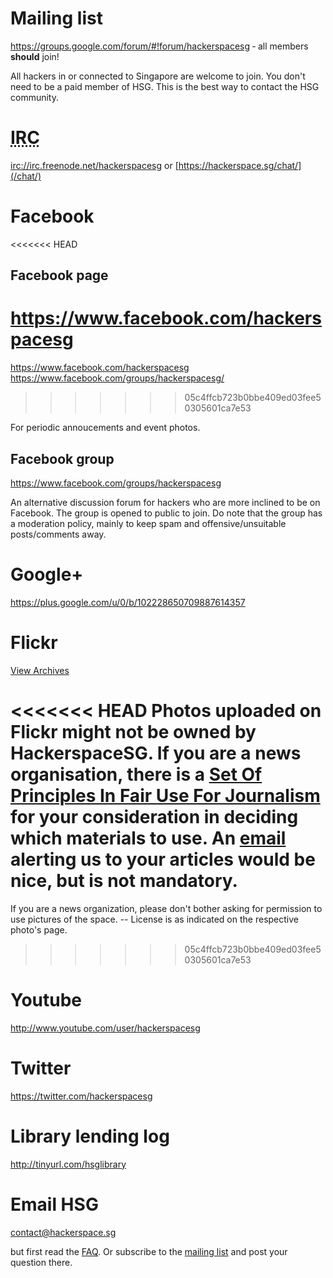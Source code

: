 # Mailing list

<https://groups.google.com/forum/#!forum/hackerspacesg> &dash; all members **should** join!

All hackers in or connected to Singapore are welcome to join. You don't need to
be a paid member of HSG. This is the best way to contact the HSG community.

# <abbr title="Internet Relay Chat">IRC</abbr>

<irc://irc.freenode.net/hackerspacesg> or [https://hackerspace.sg/chat/](/chat/)

# Facebook

<<<<<<< HEAD
## Facebook page 

<https://www.facebook.com/hackerspacesg>
=======
<https://www.facebook.com/hackerspacesg><br/> <https://www.facebook.com/groups/hackerspacesg/>
>>>>>>> 05c4ffcb723b0bbe409ed03fee50305601ca7e53

For periodic annoucements and event photos.

## Facebook group

<https://www.facebook.com/groups/hackerspacesg>

An alternative discussion forum for hackers who are more inclined to be on Facebook. The group is opened to public to join. Do note that the group has a moderation policy, mainly to keep spam and offensive/unsuitable posts/comments away.

# Google+

<https://plus.google.com/u/0/b/102228650709887614357>

# Flickr

<a href="https://www.flickr.com/search/?text=hackerspacesg%20OR%20hackersapce.sg&sort=date-posted-desc">View Archives</a>

<<<<<<< HEAD
Photos uploaded on Flickr might not be owned by HackerspaceSG. If you are a news organisation, there is a [Set Of Principles In Fair Use For Journalism](http://www.cmsimpact.org/journalism) for your consideration in deciding which materials to use. An [email](#email-hsg) alerting us to your articles would be nice, but is not mandatory.
=======
If you are a news organization, please don't bother asking for permission to use pictures of the space. -- License is as indicated on the respective photo's page.
>>>>>>> 05c4ffcb723b0bbe409ed03fee50305601ca7e53

# Youtube

<http://www.youtube.com/user/hackerspacesg>

# Twitter

<https://twitter.com/hackerspacesg>

# Library lending log

<http://tinyurl.com/hsglibrary>

# Email HSG

<contact@hackerspace.sg>

but first read the [FAQ](/faq). Or subscribe to the [mailing list](#mailing-list) and post your question there.


